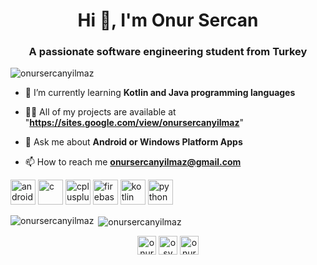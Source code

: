 <h1 align="center">Hi 👋, I'm Onur Sercan</h1>
<h3 align="center">A passionate software engineering student from Turkey</h3>

<p align="left"> <img src="https://komarev.com/ghpvc/?username=onursercanyilmaz" alt="onursercanyilmaz" /> </p>

- 🌱 I’m currently learning **Kotlin and Java programming languages**
- 👨‍💻 All of my projects are available at "**https://sites.google.com/view/onursercanyilmaz**"

- 💬 Ask me about **Android or Windows Platform Apps**

- 📫 How to reach me **onursercanyilmaz@gmail.com**

<p align="left"><img src="https://devicons.github.io/devicon/devicon.git/icons/android/android-original-wordmark.svg" alt="android" width="40" height="40"/> <img src="https://devicons.github.io/devicon/devicon.git/icons/c/c-original.svg" alt="c" width="40" height="40"/> <img src="https://devicons.github.io/devicon/devicon.git/icons/cplusplus/cplusplus-original.svg" alt="cplusplus" width="40" height="40"/> <img src="https://www.vectorlogo.zone/logos/firebase/firebase-icon.svg" alt="firebase" width="40" height="40"/> <img src="https://www.vectorlogo.zone/logos/kotlinlang/kotlinlang-icon.svg" alt="kotlin" width="40" height="40"/> <img src="https://devicons.github.io/devicon/devicon.git/icons/python/python-original.svg" alt="python" width="40" height="40"/></p><p><img align="left" src="https://github-readme-stats.vercel.app/api/top-langs/?username=onursercanyilmaz&layout=compact&hide=html" alt="onursercanyilmaz" /></p>

<p>&nbsp;<img align="center" src="https://github-readme-stats.vercel.app/api?username=onursercanyilmaz&show_icons=true" alt="onursercanyilmaz" /></p>

<p align="center">
<a href="https://twitter.com/onursercanylmaz" target="blank"><img align="center" src="https://cdn.jsdelivr.net/npm/simple-icons@3.0.1/icons/twitter.svg" alt="onursercanylmaz" height="30" width="30" /></a>
<a href="https://linkedin.com/in/osy" target="blank"><img align="center" src="https://cdn.jsdelivr.net/npm/simple-icons@3.0.1/icons/linkedin.svg" alt="osy" height="30" width="30" /></a>
<a href="https://kaggle.com/onursercanyilmaz" target="blank"><img align="center" src="https://cdn.jsdelivr.net/npm/simple-icons@3.0.1/icons/kaggle.svg" alt="onursercanyilmaz" height="30" width="30" /></a>
</p>

